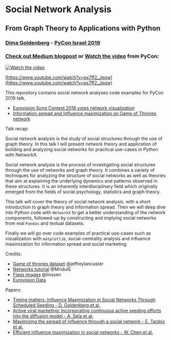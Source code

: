 # Social Network Analysis
## From Graph Theory to Applications with Python
### [Dima Goldenberg](https://www.linkedin.com/in/dimgold/) - [PyCon Israel 2019](https://cfp.pycon.org.il/conference/talk/DNLWQC/)

### [Check out Medium blogpost](https://towardsdatascience.com/social-network-analysis-from-theory-to-applications-with-python-d12e9a34c2c7) or [Watch the video](https://www.youtube.com/watch?v=px7ff2_Jeqw) from PyCon:
[![Watch the video](https://i.ibb.co/ykSsNSP/Screen-Shot-2019-06-24-at-3-40-51-PM.png)](https://www.youtube.com/watch?v=px7ff2_Jeqw)

[https://www.youtube.com/watch?v=px7ff2_Jeqw](https://www.youtube.com/watch?v=px7ff2_Jeqw)


This repository contains social network analyses code examples for PyCon 2019 talk.

- [Eurovision Song Contest 2018 votes network visualization](https://github.com/dimgold/pycon_social_networkx/blob/master/eurovision_votes.ipynb)
- [Information spread and Influence maximization on Game of Thrones network](https://github.com/dimgold/pycon_social_networkx/blob/master/info_spread_got.ipynb)

Talk recap:

Social network analysis is the study of social structures through the use of graph theory. In this talk I will present network theory and application of building and analyzing social networks for practical use-cases in Python with NetworkX.

Social network analysis is the process of investigating social structures through the use of networks and graph theory.  It combines a variety of techniques for analyzing the structure of social networks as well as theories that aim at explaining the underlying dynamics and patterns observed in these structures. It is an inherently interdisciplinary field which originally emerged from the fields of social psychology, statistics and graph theory. 

This talk will cover the theory of social network analysis, with a short introduction to graph theory and information spread. Then we will deep dive into Python code with ``NetworkX`` to get a better understanding of the network components, followed-up by constructing and implying social networks from real ``Pandas`` and textual datasets. 

Finally we will go over code examples of practical use-cases such as visualization with ``matplotlib``, social-centrality analysis and influence maximization for information spread and social marketing.

Credits:

- [Game of thrones dataset](https://github.com/jeffreylancaster/game-of-thrones) @jeffreylancaster
- [Networks tutorial](https://github.com/MridulS/pydata-networkx) @MridulS
- [Flags images](https://github.com/linssen/country-flag-icons) @linssen
- [Eurovision Data](https://eurovision.tv/story/the-results-eurovision-2018-dive-into-numbers)

Papers:
- [Timing matters: Influence Maximization in Social Networks Through Scheduled Seeding - D. Goldenberg et al.](http://bigdatalab.tau.ac.il/wp-content/uploads/2018/07/timing-matters.pdf)
- [Active viral marketing: Incorporating continuous active seeding efforts into the diffusion model - A. Sela et al.](https://www.sciencedirect.com/science/article/abs/pii/S095741741830246X)
- [Maximizing the spread of influence through a social network -  E. Tardos et al.](https://www.cs.cornell.edu/home/kleinber/kdd03-inf.pdf)
- [Efficient influence maximization in social networks - W. Chen et al.](https://www.microsoft.com/en-us/research/wp-content/uploads/2016/02/weic-kdd09_influence.pdf)

